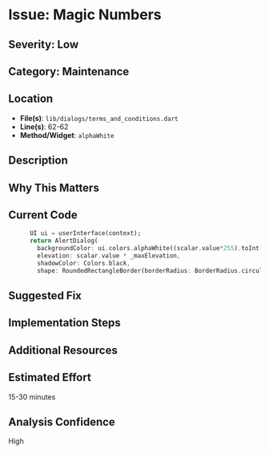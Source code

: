 # Issue: Magic Numbers

## Severity: Low

## Category: Maintenance

## Location
- **File(s)**: `lib/dialogs/terms_and_conditions.dart`
- **Line(s)**: 62-62
- **Method/Widget**: `alphaWhite`

## Description


## Why This Matters


## Current Code
```dart
      UI ui = userInterface(context);
      return AlertDialog(
        backgroundColor: ui.colors.alphaWhite((scalar.value*255).toInt()),
        elevation: scalar.value * _maxElevation,
        shadowColor: Colors.black,
        shape: RoundedRectangleBorder(borderRadius: BorderRadius.circular(16)),
```

## Suggested Fix


## Implementation Steps


## Additional Resources


## Estimated Effort
15-30 minutes

## Analysis Confidence
High

